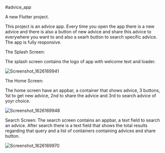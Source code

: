 
#advice_app

A new Flutter project.

This project is an advice app. Every time you open the app there is a new advice and there is also a button of new advice and share this advice to everywhere you want to and also a searh button to search specific advice. The app is fully responsive.


The Splash Screen:

The splash screen contains the logo of app with welcome text and loader.



![Screenshot_1626169941](https://user-images.githubusercontent.com/68778605/125431740-3c4873fe-93ff-4f86-bf18-7fd3dd9f77e0.png)




The Home Screen:

The home screen have an appbar, a container that shows advice, 3 buttons, 1st to get new advice, 2nd to share the advice and 3rd to search advice of yoyr choice.



![Screenshot_1626169948](https://user-images.githubusercontent.com/68778605/125431799-df7dcbb6-6319-4b1a-8fd7-7e5fbc32c565.png)




Search Screen:
The search screen contains an appbar, a text field to search an advice. After search there is a text field that shows the total results regarding that query and a list of containers containing advices and share button.



![Screenshot_1626169970](https://user-images.githubusercontent.com/68778605/125432049-e74cc2f2-e8c3-4641-988a-2d2f360b9627.png)



